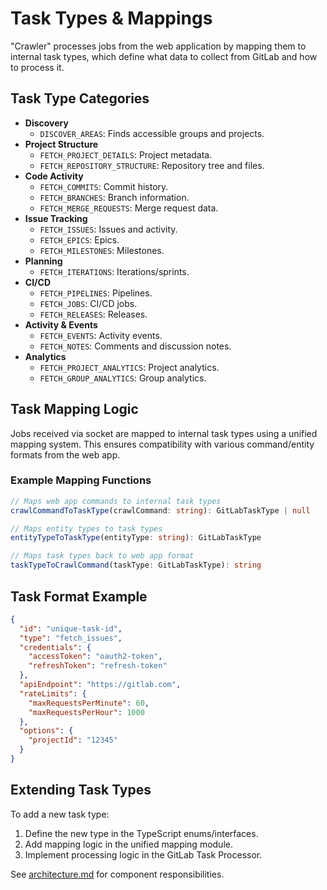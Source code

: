 # Task Types & Mappings

"Crawler" processes jobs from the web application by mapping them to internal task types, which define what data to collect from GitLab and how to process it.

## Task Type Categories

- **Discovery**
  - `DISCOVER_AREAS`: Finds accessible groups and projects.
- **Project Structure**
  - `FETCH_PROJECT_DETAILS`: Project metadata.
  - `FETCH_REPOSITORY_STRUCTURE`: Repository tree and files.
- **Code Activity**
  - `FETCH_COMMITS`: Commit history.
  - `FETCH_BRANCHES`: Branch information.
  - `FETCH_MERGE_REQUESTS`: Merge request data.
- **Issue Tracking**
  - `FETCH_ISSUES`: Issues and activity.
  - `FETCH_EPICS`: Epics.
  - `FETCH_MILESTONES`: Milestones.
- **Planning**
  - `FETCH_ITERATIONS`: Iterations/sprints.
- **CI/CD**
  - `FETCH_PIPELINES`: Pipelines.
  - `FETCH_JOBS`: CI/CD jobs.
  - `FETCH_RELEASES`: Releases.
- **Activity & Events**
  - `FETCH_EVENTS`: Activity events.
  - `FETCH_NOTES`: Comments and discussion notes.
- **Analytics**
  - `FETCH_PROJECT_ANALYTICS`: Project analytics.
  - `FETCH_GROUP_ANALYTICS`: Group analytics.

## Task Mapping Logic

Jobs received via socket are mapped to internal task types using a unified mapping system. This ensures compatibility with various command/entity formats from the web app.

### Example Mapping Functions

```typescript
// Maps web app commands to internal task types
crawlCommandToTaskType(crawlCommand: string): GitLabTaskType | null

// Maps entity types to task types
entityTypeToTaskType(entityType: string): GitLabTaskType

// Maps task types back to web app format
taskTypeToCrawlCommand(taskType: GitLabTaskType): string
```

## Task Format Example

```json
{
  "id": "unique-task-id",
  "type": "fetch_issues",
  "credentials": {
    "accessToken": "oauth2-token",
    "refreshToken": "refresh-token"
  },
  "apiEndpoint": "https://gitlab.com",
  "rateLimits": {
    "maxRequestsPerMinute": 60,
    "maxRequestsPerHour": 1000
  },
  "options": {
    "projectId": "12345"
  }
}
```

## Extending Task Types

To add a new task type:
1. Define the new type in the TypeScript enums/interfaces.
2. Add mapping logic in the unified mapping module.
3. Implement processing logic in the GitLab Task Processor.

See [architecture.md](./architecture.md) for component responsibilities.